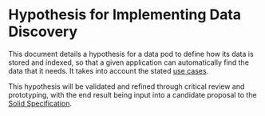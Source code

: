# Hypothesis for Implementing Data Discovery

This document details a hypothesis for a data pod to define how its data is stored and indexed, so that a given application can automatically find the data that it needs. It takes into account the stated [use cases](use-cases.md).

This hypothesis will be validated and refined through critical review and prototyping, with the end result being input into a candidate proposal to the [Solid Specification](https://github.com/solid/specification).
